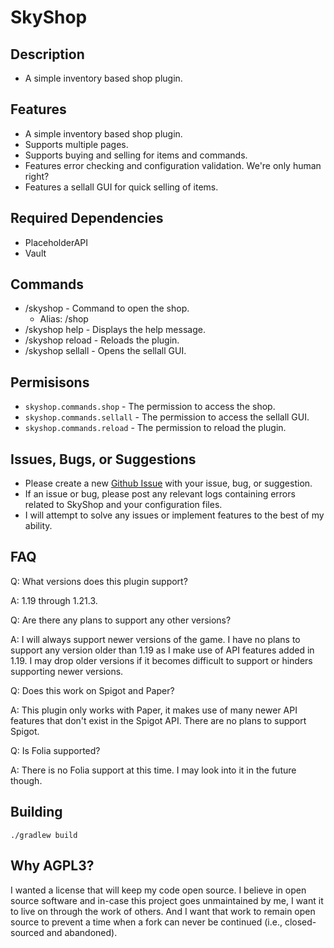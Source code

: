 # SkyShop
## Description
* A simple inventory based shop plugin.
## Features
* A simple inventory based shop plugin.
* Supports multiple pages.
* Supports buying and selling for items and commands.
* Features error checking and configuration validation. We're only human right?
* Features a sellall GUI for quick selling of items.
## Required Dependencies
* PlaceholderAPI
* Vault
## Commands
- /skyshop - Command to open the shop.
  - Alias: /shop
- /skyshop help - Displays the help message.
- /skyshop reload - Reloads the plugin.
- /skyshop sellall - Opens the sellall GUI.
## Permisisons
- `skyshop.commands.shop` - The permission to access the shop.
- `skyshop.commands.sellall` - The permission to access the sellall GUI.
- `skyshop.commands.reload` - The permission to reload the plugin.
## Issues, Bugs, or Suggestions
* Please create a new [Github Issue](https://github.com/lukesky19/SkyShop/issues) with your issue, bug, or suggestion.
* If an issue or bug, please post any relevant logs containing errors related to SkyShop and your configuration files.
* I will attempt to solve any issues or implement features to the best of my ability.
## FAQ
Q: What versions does this plugin support?

A: 1.19 through 1.21.3.

Q: Are there any plans to support any other versions?

A: I will always support newer versions of the game. I have no plans to support any version older than 1.19 as I make use of API features added in 1.19. I may drop older versions if it becomes difficult to support or hinders supporting newer versions.

Q: Does this work on Spigot and Paper?

A: This plugin only works with Paper, it makes use of many newer API features that don't exist in the Spigot API. There are no plans to support Spigot.

Q: Is Folia supported?

A: There is no Folia support at this time. I may look into it in the future though.

## Building
```./gradlew build```

## Why AGPL3?
I wanted a license that will keep my code open source. I believe in open source software and in-case this project goes unmaintained by me, I want it to live on through the work of others. And I want that work to remain open source to prevent a time when a fork can never be continued (i.e., closed-sourced and abandoned).
